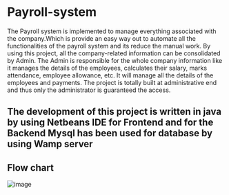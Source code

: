 ﻿# Payroll-system
The Payroll system is implemented to manage everything associated with the company.Which is provide an easy way out to automate all the functionalities of the payroll system and its  reduce the manual work. 
By using this project, all the company-related information can be consolidated by Admin.
The Admin is responsible for the whole company information like it manages the details of the employees, calculates their salary, marks attendance, employee allowance, etc.  It will manage all the details of the employees and payments. 
The project is totally built at administrative end and thus only the administrator is guaranteed the access. 

## The development of this project is written in **java** by using **Netbeans IDE** for Frontend and for the Backend **Mysql** has been used for database by using **Wamp server**

## Flow chart 
 ![image](https://user-images.githubusercontent.com/72155486/188305311-972a9202-be47-4463-b0c2-49cf09032bec.png)
